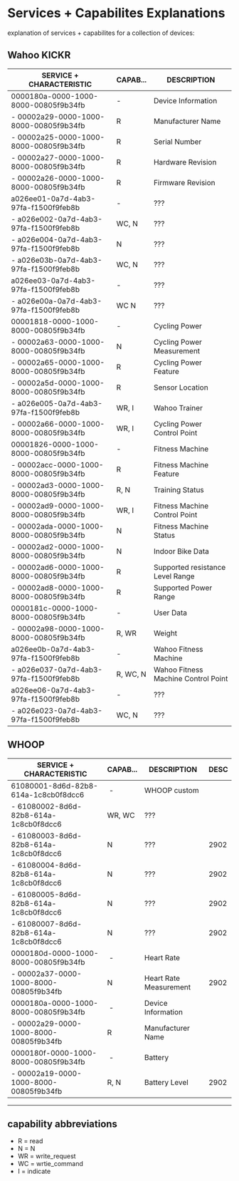 # Services + Capabilites Explanations

explanation of services + capabilites for a collection of devices:

## Wahoo KICKR ####

| SERVICE + CHARACTERISTIC               | CAPAB... | DESCRIPTION                         |
|----------------------------------------|----------|-------------------------------------|
| 0000180a-0000-1000-8000-00805f9b34fb   | -        | Device Information                  |
| - 00002a29-0000-1000-8000-00805f9b34fb | R        | Manufacturer Name                   |
| - 00002a25-0000-1000-8000-00805f9b34fb | R        | Serial Number                       |
| - 00002a27-0000-1000-8000-00805f9b34fb | R        | Hardware Revision                   |
| - 00002a26-0000-1000-8000-00805f9b34fb | R        | Firmware Revision                   |
| a026ee01-0a7d-4ab3-97fa-f1500f9feb8b   | -        | ???                                 |
| - a026e002-0a7d-4ab3-97fa-f1500f9feb8b | WC, N    | ???                                 |
| - a026e004-0a7d-4ab3-97fa-f1500f9feb8b | N        | ???                                 |
| - a026e03b-0a7d-4ab3-97fa-f1500f9feb8b | WC, N    | ???                                 |
| a026ee03-0a7d-4ab3-97fa-f1500f9feb8b   | -        | ???                                 |
| - a026e00a-0a7d-4ab3-97fa-f1500f9feb8b | WC N     | ???                                 |
| 00001818-0000-1000-8000-00805f9b34fb   | -        | Cycling Power                       |
| - 00002a63-0000-1000-8000-00805f9b34fb | N        | Cycling Power Measurement           |
| - 00002a65-0000-1000-8000-00805f9b34fb | R        | Cycling Power Feature               |
| - 00002a5d-0000-1000-8000-00805f9b34fb | R        | Sensor Location                     |
| - a026e005-0a7d-4ab3-97fa-f1500f9feb8b | WR, I    | Wahoo Trainer                       |
| - 00002a66-0000-1000-8000-00805f9b34fb | WR, I    | Cycling Power Control Point         |
| 00001826-0000-1000-8000-00805f9b34fb   | -        | Fitness Machine                     | 
| - 00002acc-0000-1000-8000-00805f9b34fb | R        | Fitness Machine Feature             |
| - 00002ad3-0000-1000-8000-00805f9b34fb | R, N     | Training Status                     | 
| - 00002ad9-0000-1000-8000-00805f9b34fb | WR, I    | Fitness Machine Control Point       |
| - 00002ada-0000-1000-8000-00805f9b34fb | N        | Fitness Machine Status              |
| - 00002ad2-0000-1000-8000-00805f9b34fb | N        | Indoor Bike Data                    |
| - 00002ad6-0000-1000-8000-00805f9b34fb | R        | Supported resistance Level Range    |
| - 00002ad8-0000-1000-8000-00805f9b34fb | R        | Supported Power Range               |
| 0000181c-0000-1000-8000-00805f9b34fb   | -        | User Data                           |
| - 00002a98-0000-1000-8000-00805f9b34fb | R, WR    | Weight                              |
| a026ee0b-0a7d-4ab3-97fa-f1500f9feb8b   | -        | Wahoo Fitness Machine               |
| - a026e037-0a7d-4ab3-97fa-f1500f9feb8b | R, WC, N | Wahoo Fitness Machine Control Point |
| a026ee06-0a7d-4ab3-97fa-f1500f9feb8b   | -        | ???                                 |
| - a026e023-0a7d-4ab3-97fa-f1500f9feb8b | WC, N    | ???                                 |

## WHOOP #########

| SERVICE + CHARACTERISTIC               | CAPAB... | DESCRIPTION                         | DESC |
|----------------------------------------|----------|-------------------------------------|------|
| 61080001-8d6d-82b8-614a-1c8cb0f8dcc6   | -        | WHOOP custom                        |      |
| - 61080002-8d6d-82b8-614a-1c8cb0f8dcc6 | WR, WC   | ???                                 |      |
| - 61080003-8d6d-82b8-614a-1c8cb0f8dcc6 | N        | ???                                 | 2902 |
| - 61080004-8d6d-82b8-614a-1c8cb0f8dcc6 | N        | ???                                 | 2902 |
| - 61080005-8d6d-82b8-614a-1c8cb0f8dcc6 | N        | ???                                 | 2902 |
| - 61080007-8d6d-82b8-614a-1c8cb0f8dcc6 | N        | ???                                 | 2902 |
| 0000180d-0000-1000-8000-00805f9b34fb   | -        | Heart Rate                          |      |
| - 00002a37-0000-1000-8000-00805f9b34fb | N        | Heart Rate Measurement              | 2902 |
| 0000180a-0000-1000-8000-00805f9b34fb   | -        | Device Information                  |      |
| - 00002a29-0000-1000-8000-00805f9b34fb | R        | Manufacturer Name                   |      |
| 0000180f-0000-1000-8000-00805f9b34fb   | -        | Battery                             |      |
| - 00002a19-0000-1000-8000-00805f9b34fb | R, N     | Battery Level                       | 2902 |

---

## capability abbreviations

- R = read
- N = N
- WR = write_request
- WC = wrtie_command
- I = indicate
